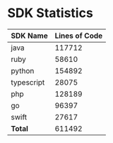 # SDK Statistics

| SDK Name | Lines of Code |
| -------- | ------------- |
| java | 117712 |
| ruby | 58610 |
| python | 154892 |
| typescript | 28075 |
| php | 128189 |
| go | 96397 |
| swift | 27617 |
| **Total** | 611492 |

